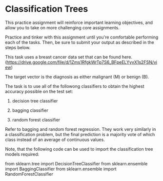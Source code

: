 # Classification Trees

This practice assignment will reinforce important learning objectives, and allow you to take on more challenging core assignments.

Practice and tinker with this assignment until you're comfortable performing each of the tasks. Then, be sure to submit your output as described in the steps below.

This task uses a breast cancer data set that can be found here.(https://drive.google.com/file/d/1Zms1RfgkWrTp7S6_BFpeELYyvX1s2FSN/view)

The target vector is the diagnosis as either malignant (M) or benign (B).

The task is to use all of the followong classifiers to obtain the highest accuracy possible on the test set:

1. decision tree classifier

2. bagging classifier

3. random forest classifier

Refer to bagging and random forest regression. They work very similarly in a classification problem, but the final prediction is a majority vote of which class instead of an average of continuous values.


Note, that the following code can be used to import the classification tree models required:

from sklearn.tree import DecisionTreeClassifier
from sklearn.ensemble import BaggingClassifier
from sklearn.ensemble import RandomForestClassifier
